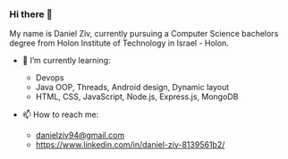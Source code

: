 ### Hi there 👋

My name is Daniel Ziv, currently pursuing a Computer Science bachelors degree from Holon Institute of Technology in Israel - Holon.

- 🌱 I’m currently learning:
   * Devops
   * Java OOP, Threads, Android design, Dynamic layout
   * HTML, CSS, JavaScript, Node.js, Express.js, MongoDB
   
- 📫 How to reach me:
   * danielziv94@gmail.com
   * https://www.linkedin.com/in/daniel-ziv-8139561b2/
